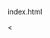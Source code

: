 index.html
<!DOCTYPE html>
<html lang="pt-br">
     <head>
                   <meta charset="UTF-8">
                   <
